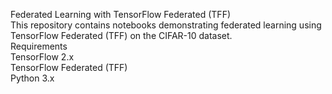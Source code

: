 Federated Learning with TensorFlow Federated (TFF) </br>
This repository contains notebooks demonstrating federated learning using TensorFlow Federated (TFF) on the CIFAR-10 dataset.</br>
Requirements</br>
TensorFlow 2.x</br>
TensorFlow Federated (TFF)</br>
Python 3.x</br>
